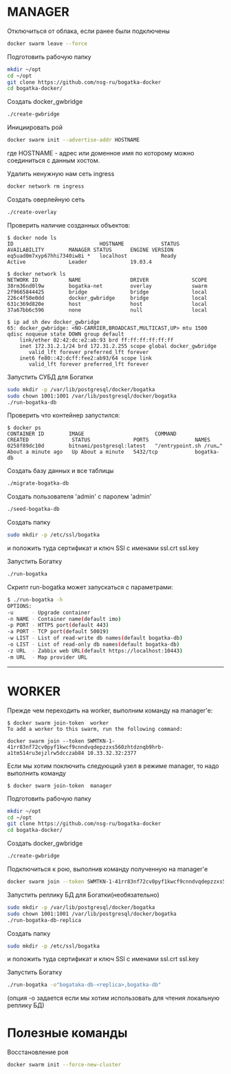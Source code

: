 # MANAGER

Отключиться от облака, если ранее были подключены
```bash
docker swarm leave --force
```
Подготовить рабочую папку
```bash
mkdir ~/opt
cd ~/opt
git clone https://github.com/nsg-ru/bogatka-docker
cd bogatka-docker/
```

Создать docker_gwbridge
```bash
./create-gwbridge
```

Инициировать рой
```bash
docker swarm init --advertise-addr HOSTNAME
```
где HOSTNAME - адрес или доменное имя по которому можно соединиться с данным хостом.


Удалить ненужную нам сеть ingress
```bash
docker network rm ingress
```

Создать оверлейную сеть
```bash
./create-overlay
```

Проверить наличие созданных объектов:
```text
$ docker node ls
ID                            HOSTNAME            STATUS              AVAILABILITY        MANAGER STATUS      ENGINE VERSION
eq5uad0m7xyp67hhi7340iw8i *   localhost           Ready               Active              Leader              19.03.4

$ docker network ls
NETWORK ID          NAME                DRIVER              SCOPE
38rm36nd0l9w        bogatka-net         overlay             swarm
2f9665844425        bridge              bridge              local
226c4f50e0dd        docker_gwbridge     bridge              local
631c369d820e        host                host                local
37a67bb6c596        none                null                local

$ ip ad sh dev docker_gwbridge
65: docker_gwbridge: <NO-CARRIER,BROADCAST,MULTICAST,UP> mtu 1500 qdisc noqueue state DOWN group default
    link/ether 02:42:dc:e2:ab:93 brd ff:ff:ff:ff:ff:ff
    inet 172.31.2.1/24 brd 172.31.2.255 scope global docker_gwbridge
       valid_lft forever preferred_lft forever
    inet6 fe80::42:dcff:fee2:ab93/64 scope link
       valid_lft forever preferred_lft forever
```



Запустить СУБД для Богатки
```bash
sudo mkdir -p /var/lib/postgresql/docker/bogatka
sudo chown 1001:1001 /var/lib/postgresql/docker/bogatka
./run-bogatka-db
```

Проверить что контейнер запустился:
```text
$ docker ps
CONTAINER ID        IMAGE                       COMMAND                  CREATED              STATUS              PORTS               NAMES
0258f89dc10d        bitnami/postgresql:latest   "/entrypoint.sh /run…"   About a minute ago   Up About a minute   5432/tcp            bogatka-db
```


Создать базу данных и все таблицы
```bash
./migrate-bogatka-db
```

Создать пользователя 'admin' с паролем 'admin'
```bash
./seed-bogatka-db
```


Создать папку
```bash
sudo mkdir -p /etc/ssl/bogatka
```
и положить туда сертификат и ключ SSl c именами ssl.crt ssl.key

Запустить Богатку
```bash
./run-bogatka
```

Скрипт run-bogatka может запускаться с параметрами:
```bash
$ ./run-bogatka -h
OPTIONS:
-u      - Upgrade container
-n NAME - Container name(default imo)
-p PORT - HTTPS port(default 443)
-a PORT - TCP port(default 50019)
-w LIST - List of read-write db names(default bogatka-db)
-o LIST - List of read-only db names(default bogatka-db)
-z URL  - Zabbix web URL(default https://localhost:10443)
-m URL  - Map provider URL
```
--------------------------------------------------------------------------------

# WORKER

Прежде чем переходить на worker, выполним команду на manager'е:
```text
$ docker swarm join-token  worker
To add a worker to this swarm, run the following command:

docker swarm join --token SWMTKN-1-41rr83nf72cv0pyf1kwcf9cnndvqdepzzxs560zhtdznqb9hrb-a1tm514ru3ejzlrw5dcczab84 10.33.32.32:2377
```
Если мы хотим поключить следующий узел в режиме manager, то надо выполнить команду
```text
$ docker swarm join-token  manager
```

Подготовить рабочую папку
```bash
mkdir ~/opt
cd ~/opt
git clone https://github.com/nsg-ru/bogatka-docker
cd bogatka-docker/
```


Создать docker_gwbridge
```bash
./create-gwbridge
```

Подключиться к рою, выполнив команду полученную на manager'е
```bash
docker swarm join --token SWMTKN-1-41rr83nf72cv0pyf1kwcf9cnndvqdepzzxs560zhtdznqb9hrb-a1tm514ru3ejzlrw5dcczab84 10.33.32.32:2377
```


Запустить реплику БД для Богатки(необязательно)
```bash
sudo mkdir -p /var/lib/postgresql/docker/bogatka
sudo chown 1001:1001 /var/lib/postgresql/docker/bogatka
./run-bogatka-db-replica
```

Создать папку
```bash
sudo mkdir -p /etc/ssl/bogatka
```
и положить туда сертификат и ключ SSl c именами ssl.crt ssl.key

Запустить Богатку
```bash
./run-bogatka -o"bogataka-db-<replica>,bogatka-db"
```
(опция -o задается если мы хотим использовать для чтения локальную реплику БД)

# Полезные команды
Восстановление роя
```bash
docker swarm init --force-new-cluster
```
